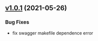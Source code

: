 
<a name="v1.0.1"></a>
## [v1.0.1](https://github.com/marmotedu/iam/compare/v1...v1.0.1) (2021-05-26)

### Bug Fixes

* fix swagger makefile dependence error

